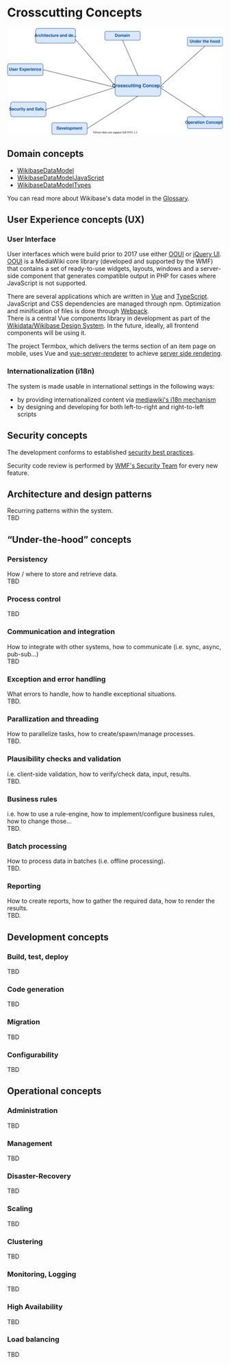 # Crosscutting Concepts

![Crosscutting Concepts](./diagrams/08-crosscutting-concepts.drawio.svg)

## Domain concepts

- [WikibaseDataModel](https://github.com/wmde/WikibaseDataModel)
- [WikibaseDataModelJavaScript](https://github.com/wmde/WikibaseDataModelJavaScript)
- [WikibaseDataModelTypes](https://github.com/wmde/WikibaseDataModelTypes)

You can read more about Wikibase's data model in the [Glossary](./Glossary.md#entity).

## User Experience concepts (UX)

### User Interface

User interfaces which were build prior to 2017 use either [OOUI](https://www.mediawiki.org/wiki/OOUI) or [jQuery UI](https://jqueryui.com).  
[OOUI](https://www.mediawiki.org/wiki/OOUI) is a MediaWiki core library (developed and supported by the WMF) that contains a set of ready-to-use widgets, layouts, windows and a server-side component that generates compatible output in PHP for cases where JavaScript is not supported.

There are several applications which are written in [Vue](https://vuejs.org/) and [TypeScript](https://www.typescriptlang.org/).  
JavaScript and CSS dependencies are managed through npm. Optimization and minification of files is done through [Webpack](https://v4.webpack.js.org/).  
There is a central Vue components library in development as part of the [Wikidata/Wikibase Design System](https://wmde.github.io/wikit/). In the future, ideally, all frontend components will be using it.

The project Termbox, which delivers the terms section of an item page on mobile, uses Vue and [vue-server-renderer](https://www.npmjs.com/package/vue-server-renderer) to achieve [server side rendering](https://wikitech.wikimedia.org/wiki/WMDE/Wikidata/SSR_Service).

### Internationalization (i18n)

The system is made usable in international settings in the following ways:

- by providing internationalized content via [mediawiki's i18n mechanism](https://www.mediawiki.org/wiki/Localisation)
- by designing and developing for both left-to-right and right-to-left scripts

## Security concepts

The development conforms to established [security best practices](https://www.mediawiki.org/wiki/Security_for_developers).

Security code review is performed by [WMF's Security Team](https://www.mediawiki.org/wiki/Wikimedia_Security_Team) for every new feature.

## Architecture and design patterns

Recurring patterns within the system.  
TBD

## “Under-the-hood” concepts

### Persistency

How / where to store and retrieve data.  
TBD

### Process control

TBD

### Communication and integration

How to integrate with other systems, how to communicate (i.e. sync, async, pub-sub…)  
TBD

### Exception and error handling

What errors to handle, how to handle exceptional situations.  
TBD.

### Parallization and threading

How to parallelize tasks, how to create/spawn/manage processes.  
TBD.

### Plausibility checks and validation

i.e. client-side validation, how to verify/check data, input, results.  
TBD.

### Business rules

i.e. how to use a rule-engine, how to implement/configure business rules, how to change those…  
TBD.

### Batch processing

How to process data in batches (i.e. offline processing).  
TBD.

### Reporting

How to create reports, how to gather the required data, how to render the results.  
TBD.

## Development concepts

### Build, test, deploy

TBD

### Code generation

TBD

### Migration

TBD

### Configurability

TBD

## Operational concepts

### Administration

TBD

### Management

TBD

### Disaster-Recovery

TBD

### Scaling

TBD

### Clustering

TBD

### Monitoring, Logging

TBD

### High Availability

TBD

### Load balancing

TBD
